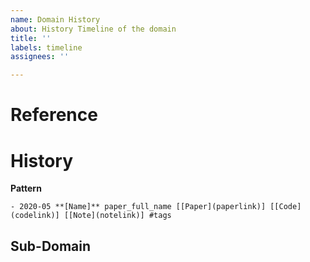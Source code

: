 ```yaml
---
name: Domain History
about: History Timeline of the domain
title: ''
labels: timeline
assignees: ''

---
```


# Reference

# History
**Pattern**
```
- 2020-05 **[Name]** paper_full_name [[Paper](paperlink)] [[Code](codelink)] [[Note](notelink)] #tags
```

## Sub-Domain
